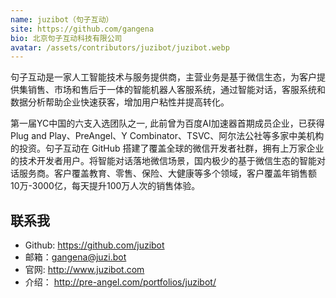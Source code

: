 ```yaml
---
name: juzibot（句子互动）
site: https://github.com/gangena
bio: 北京句子互动科技有限公司
avatar: /assets/contributors/juzibot/juzibot.webp
---
```


句子互动是一家人工智能技术与服务提供商，主营业务是基于微信生态，为客户提供集销售、市场和售后于一体的智能机器人客服系统，通过智能对话，客服系统和数据分析帮助企业快速获客，增加用户粘性并提高转化。

第一届YC中国的六支入选团队之一, 此前曾为百度AI加速器首期成员企业，已获得 Plug and Play、PreAngel、Y Combinator、TSVC、阿尔法公社等多家中美机构的投资。句子互动在 GitHub 搭建了覆盖全球的微信开发者社群，拥有上万家企业的技术开发者用户。将智能对话落地微信场景，国内极少的基于微信生态的智能对话服务商。客户覆盖教育、零售、保险、大健康等多个领域，客户覆盖年销售额10万-3000亿，每天提升100万人次的销售体验。

## 联系我

- Github: <https://github.com/juzibot>
- 邮箱：gangena@juzi.bot
- 官网: <http://www.juzibot.com>
- 介绍： <http://pre-angel.com/portfolios/juzibot/>
